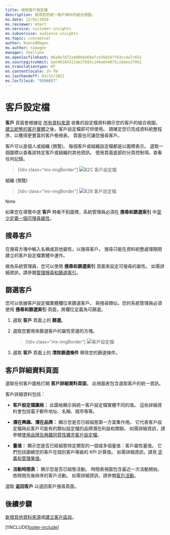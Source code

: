 ```yaml
---
title: 檢視客戶設定檔
description: 取得您的統一客戶資料的組合視圖。
ms.date: 12/01/2020
ms.reviewer: mhart
ms.service: customer-insights
ms.subservice: audience-insights
ms.topic: conceptual
author: NimrodMagen
ms.author: nimagen
manager: shellyha
ms.openlocfilehash: d6a9e7872a488b6d68afce35b547f93cc4a7c652
ms.sourcegitcommit: bae40184312ab27b95c140a044875c2daea37951
ms.translationtype: HT
ms.contentlocale: zh-TW
ms.lasthandoff: 03/15/2021
ms.locfileid: "5596857"
---
```

# <a name="customer-profiles"></a>客戶設定檔

**客戶** 頁面會根據從 [所有資料來源](data-sources.md) 收集的設定檔資料顯示您的客戶的組合視圖。 [建立統整的客戶實體](data-unification.md)之後，客戶設定檔即可供使用。 請確定您已完成資料統整程序，以獲得更豐富的客戶檢視表。 頁面也可讓您搜尋客戶。

客戶可以是個人或組織 (預覽)。 每個客戶或組織設定檔都是以圖標表示。 選取一個圖標以查看該特定客戶或組織的其他資訊。 使用頁面底部的分頁控制項，查看任何記錄。

> [!div class="mx-imgBorder"] 
> ![B2C 客戶設定檔](media/profiles-customers.png "B2C 客戶設定檔")

組織 (預覽)
> [!div class="mx-imgBorder"] 
> ![B2B 客戶設定檔](media/profile-customers-b2b.png "B2B 客戶設定檔")

> [!NOTE]
> 如果您在導覽中選 **客戶** 時看不到圖標，系統管理員必須在 **搜尋和篩選索引** 中[至少定義一個可搜尋屬性](search-filter-index.md)。

## <a name="search-for-customers"></a>搜尋客戶

在搜尋方塊中輸入名稱或其他屬性，以搜尋客戶。 搜尋只能在資料統整處理期間建立的客戶設定檔實體中運作。

做為系統管理員，您可以使用 **搜尋和篩選索引** 頁面來設定可搜尋的屬性。 如需詳細資訊，請參閱[管理搜尋和篩選索引](search-filter-index.md)。

## <a name="filter-customers"></a>篩選客戶

您可以依據客戶設定檔實體欄位來篩選客戶。 與搜尋類似，您的系統管理員必須使用 **搜尋和篩選索引** 頁面，將欄位定義為可篩選。

1. 選取 **客戶** 頁面上的 **篩選**。

2. 選取您要用來篩選客戶的屬性旁邊的方塊。

   > [!div class="mx-imgBorder"] 
   > ![客戶設定檔](media/profiles-customers3.png "客戶設定檔")

3. 選取 **客戶** 頁面上的 **清除篩選條件** 移除您的篩選條件。

##  <a name="customer-details-page"></a>客戶詳細資料頁面

選取任何客戶圖格打開 **客戶詳細資料頁面**。 此視圖表包含選取客戶的統一資訊。

客戶詳細資料包括：

-   **客戶設定檔圖格：** 此圖格顯示與統一客戶設定檔實體不同的值。 這些詳細資料會包括電子郵件地址、名稱、城市等等。 

-   **潛在興趣、潛在品牌：** 顯示您是否已經組態第一方富集作用。 它代表客戶設定檔與此客戶可能有的類似設定檔的品牌潛在利益和關聯。 如需詳細資訊，請參閱[使用品牌及興趣同質性擴充客戶設定檔](enrichment-microsoft-graph.md)。

-   **量值：** 顯示您是否已經組態特定類型的一個或多個量值：客戶屬性量值。 它們包括圍繞您的客戶在個別客戶等級的 KPI 計算值。 如需詳細資訊，請見 [定義和管理量值](measures.md)。

-   **活動時間表：** 顯示您是否已組態活動。 時間表視圖包含最近一次活動開始，依時間先後排序的客戶活動。 如需詳細資訊，請參閱[客戶活動](activities.md)。

選取 **返回客戶** 以退回客戶搜尋頁面。

## <a name="next-steps"></a>後續步驟

[新增其他資料來源](data-sources.md)或[建立客戶區段](segments.md)。


[!INCLUDE[footer-include](../includes/footer-banner.md)]